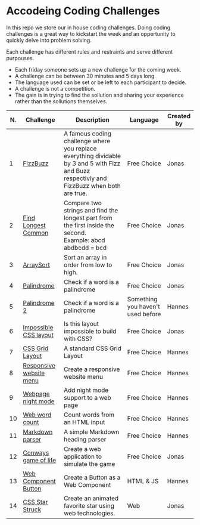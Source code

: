 # Accodeing Coding Challenges

In this repo we store our in house coding challenges. Doing coding challenges is a great way to kickstart the week and an oppertunity to quickly delve into problem solving.

Each challenge has different rules and restraints and serve different purpouses.

- Each friday someone sets up a new challenge for the coming week.
- A challenge can be between 30 minutes and 5 days long.
- The language used can be set or be left to each participant to decide.
- A challenge is not a competition.
- The gain is in trying to find the sollution and sharing your experience rather than the sollutions themselves.

| N.  | Challenge                                                                     | Description                                                                                                                                 | Language                          | Created by |
| --- | ----------------------------------------------------------------------------- | ------------------------------------------------------------------------------------------------------------------------------------------- | --------------------------------- | ---------- |
| 1   | [FizzBuzz](/code-challenges/01%20-%20FizzBuzz)                                | A famous coding challenge where you replace everything dividable by 3 and 5 with Fizz and Buzz respectivly and FizzBuzz when both are true. | Free Choice                       | Jonas      |
| 2   | [Find Longest Common](/code-challenges/02%20-%20Find%20Longest%20Common)      | Compare two strings and find the longest part from the first inside the second.<br>Example: abcd abdbcdd = bcd                              | Free Choice                       | Jonas      |
| 3   | [ArraySort](/code-challenges/03%20-%20ArraySort)                              | Sort an array in order from low to high.                                                                                                    | Free Choice                       | Jonas      |
| 4   | [Palindrome](/code-challenges/04%20-%20Palindrome)                            | Check if a word is a palindrome                                                                                                             | Free Choice                       | Jonas      |
| 5   | [Palindrome 2](/code-challenges/05%20-%20Palindrome%202)                      | Check if a word is a palindrome                                                                                                             | Something you haven't used before | Hannes     |
| 6   | [Impossible CSS layout](/code-challenges/06%20-%20CSS%20columns)              | Is this layout impossible to build with CSS?                                                                                                | Free Choice                       | Jonas      |
| 7   | [CSS Grid Layout](/code-challenges/07%20-%20CSS%20Layout)                     | A standard CSS Grid Layout                                                                                                                  | Free Choice                       | Hannes     |
| 8   | [Responsive website menu](/code-challenges/08%20-%20Responsive%20HTML%20menu) | Create a responsive website menu                                                                                                            | Free Choice                       | Hannes     |
| 9   | [Webpage night mode](/code-challenges/09%20-%20Webpage%20night%20mode)        | Add night mode support to a web page                                                                                                        | Free Choice                       | Hannes     |
| 10  | [Web word count](/code-challenges/10%20-%20Web%20word%20count)                | Count words from an HTML input                                                                                                              | Free Choice                       | Hannes     |
| 11  | [Markdown parser](/code-challenges/11%20-%20Markdown%20parser)                | A simple Markdown heading parser                                                                                                            | Free Choice                       | Hannes     |
| 12  | [Conways game of life](/code-challenges/12%20-%20Conways%20game%20of%20life)  | Create a web application to simulate the game                                                                                               | Free Choice                       | Jonas      |
| 13  | [Web Component Button](/code-challenges/13%20-%20Web%20Component%20button)    | Create a Button as a Web Component                                                                                                          | HTML & JS                         | Hannes     |
| 14  | [CSS Star Struck](/code-challenges/14%20-%20CSS%20Star%20Struck)              | Create an animated favorite star using web technologies.                                                                                    | Web                               | Jonas      |
